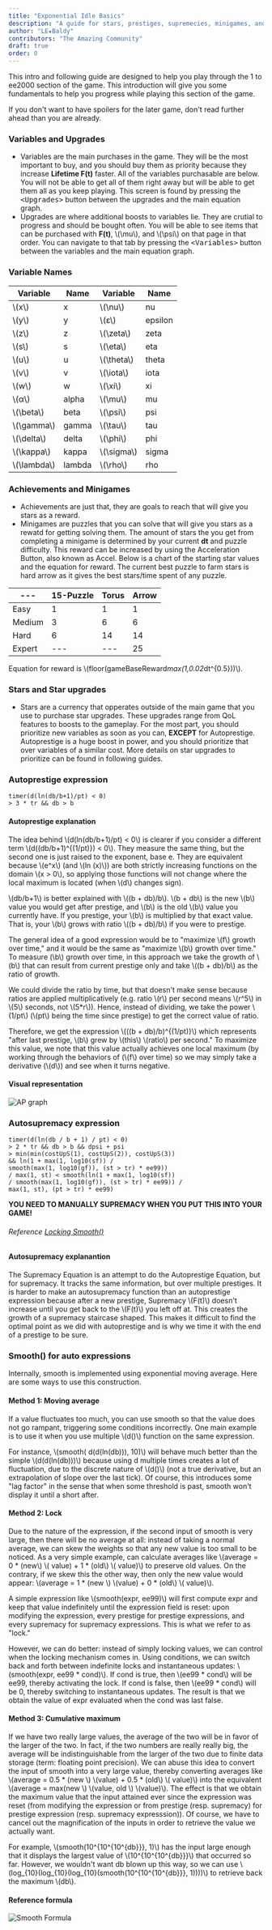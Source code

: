 ```yaml
---
title: "Exponential Idle Basics"
description: "A guide for stars, prestiges, supremecies, minigames, and the basics of the game."
author: "LE★Baldy"
contributors: "The Amazing Community"
draft: true
order: 0
---
```


This intro and following guide are designed to help you play through the 1 to ee2000 
section of the game. This introduction will give you some fundamentals to help you progress
while playing this section of the game.

If you don't want to have spoilers for the later game, don't read
further ahead than you are already.

### Variables and Upgrades
* Variables are the main purchases in the game. They will be the most important to buy, 
  and you should buy them as priority because they increase __Lifetime F(t)__ faster. All 
  of the variables purchasable are below. You will not be able to get all of them right away 
  but will be able to get them all as you keep playing. This screen is found by pressing the 
  <kbd>\<Upgrades\></kbd> button between the upgrades and the main equation graph.
* Upgrades are where additional boosts to variables lie. They are crutial to progress and 
  should be bought often. You will be able to see items that can be purchased with __F(t)__, 
  \\(\mu\\), and \\(\psi\\) on that page in that order. You can navigate to that tab by pressing 
  the <kbd>\<Variables\></kbd> button between the variables and the main equation graph.

### Variable Names
Variable | Name | Variable | Name
--- | --- | --- | ---
\\(x\\) | x | \\(\nu\\) | nu
\\(y\\) | y | \\(ε\\) | epsilon
\\(z\\) | z | \\(\zeta\\) | zeta
\\(s\\) | s | \\(\eta\\) | eta
\\(u\\) | u | \\(\theta\\) | theta
\\(v\\) | v | \\(\iota\\) | iota
\\(w\\) | w | \\(\xi\\) | xi
\\(α\\) | alpha | \\(\mu\\) | mu
\\(\beta\\) | beta | \\(\psi\\) | psi
\\(\gamma\\) | gamma | \\(\tau\\) | tau
\\(\delta\\) | delta | \\(\phi\\) | phi
\\(\kappa\\) | kappa | \\(\sigma\\) | sigma
\\(\lambda\\) | lambda | \\(\rho\\) | rho
  
### Achievements and Minigames
* Achievements are just that, they are goals to reach that will give you stars as a reward.
* Minigames are puzzles that you can solve that will give you stars as a rewatd for getting 
  solving them. The amount of stars the you get from completing a minigame is determined by 
  your current __dt__ and puzzle difficulty. This reward can be increased by using the Acceleration 
  Button, also known as Accel. Below is a chart of the starting star values and the equation for 
  reward. The current best puzzle to farm stars is hard arrow as it gives the best stars/time spent 
  of any puzzle.

--- | 15-Puzzle | Torus | Arrow
--- | --- | --- | ---
Easy | 1 | 1 | 1
Medium | 3 | 6 | 6
Hard | 6 | 14 | 14
Expert | --- | --- | 25

Equation for reward is \\(floor(gameBaseReward*max(1,0.02*dt^{0.5}))\\).
 
### Stars and Star upgrades
* Stars are a currency that opperates outside of the main game that you use to purchase star upgrades. 
  These upgrades range from QoL features to boosts to the gameplay. For the most part, you should 
  prioritize new variables as soon as you can, __EXCEPT__ for Autoprestige. Autoprestige is a huge 
  boost in power, and you should prioritize that over variables of a similar cost. More details on 
  star upgrades to prioritize can be found in following guides.
 
### Autoprestige expression
 
```
timer(d(ln(db/b+1)/pt) < 0) 
> 3 * tr && db > b
```

#### Autoprestige explanation
The idea behind \\(d(ln(db/b+1)/pt) < 0\\) is clearer if you consider a different term \\(d((db/b+1)^{(1/pt)}) < 0\\). 
They measure the same thing, but the second one is just raised to the exponent, base e. They are 
equivalent because \\(e^x\\) (and \\(ln (x)\\)) are both strictly increasing functions on the domain 
\\(x > 0\\), so applying those functions will not change where the local maximum is located 
(when \\(d\\) changes sign).

\\(db/b+1\\) is better explained with \\((b + db)/b\\). \\(b + db\\) is the new \\(b\\) value you would 
get after prestige, and \\(b\\) is the old \\(b\\) value you currently have. If you prestige, your 
\\(b\\) is multiplied by that exact value. That is, your \\(b\\) grows with ratio \\((b + db)/b\\) if 
you were to prestige.

The general idea of a good expression would be to "maximize \\(f\\) growth over time," and it would 
be the same as "maximize \\(b\\) growth over time." To measure (\\b\\) growth over time, in this approach 
we take the growth of \\(b\\) that can result from current prestige only and take \\((b + db)/b\\) as the 
ratio of growth.

We could divide the ratio by time, but that doesn't make sense because ratios are applied 
multiplicatively (e.g. ratio \\(r\\) per second means \\(r^5\\) in \\(5\\) seconds, not \\(5*r\\)). Hence, 
instead of dividing, we take the power \\(1/pt\\) (\\(pt\\) being the time since prestige) to get the 
correct value of ratio.

Therefore, we get the expression \\(((b + db)/b)^{(1/pt)}\\) which represents "after last prestige, \\(b\\) 
grew by \\(this\\) \\(ratio\\) per second." To maximize this value, we note that this value actually achieves 
one local maximum (by working through the behaviors of (\\(f\\) over time) so we may simply take a 
derivative (\\(d\\)) and see when it turns negative.

#### Visual representation
![AP graph](/images/AP-graph.png)

### Autosupremacy expression
 
```
timer(d(ln(db / b + 1) / pt) < 0)
> 2 * tr && db > b && dpsi + psi 
> min(min(costUpS(1), costUpS(2)), costUpS(3)) 
&& ln(1 + max(1, log10(sf)) / 
smooth(max(1, log10(gf)), (st > tr) * ee99)) 
/ max(1, st) < smooth(ln(1 + max(1, log10(sf)) 
/ smooth(max(1, log10(gf)), (st > tr) * ee99)) / 
max(1, st), (pt > tr) * ee99)
```

__YOU NEED TO MANUALLY SUPREMACY WHEN YOU PUT THIS INTO YOUR GAME!__

###### Reference [Locking Smooth()](https://exponential-idle-guides.netlify.app/guides/basics/#method-2-lock)

#### Autosupremacy explanantion

The Supremacy Equation is an attempt to do the Autoprestige Equation, but for supremacy. It tracks the same information, but over multiple prestiges. It is harder to make an autosupremacy function than an autoprestige expression because after a new prestige, Supremacy \\(F(t)\\) doesn't increase until you get back to the \\(F(t)\\) you left off at. This creates the growth of a supremacy staircase shaped. This makes it difficult to find the optimal point as we did with autoprestige and is why we time it with the end of a prestige to be sure.

### Smooth() for auto expressions

Internally, smooth is implemented using exponential moving average. Here are some ways to use this construction.

#### Method 1: Moving average
 
If a value fluctuates too much, you can use smooth so that the value does not go rampant, triggering some conditions incorrectly. One main example is to use it when you use multiple \\(d()\\) function on the same expression.

For instance, \\(smooth( d(d(ln(db))), 10)\\) will behave much better than the simple \\(d(d(ln(db)))\\) because using d multiple times creates a lot of fluctuation, due to the discrete nature of \\(d()\\) (not a true derivative, but an extrapolation of slope over the last tick). Of course, this introduces some "lag factor" in the sense that when some threshold is past, smooth won't display it until a short after.

#### Method 2: Lock
 
Due to the nature of the expression, if the second input of smooth is very large, then there will be no average at all: instead of taking a normal average, we can skew the weights so that any new value is too small to be noticed. As a very simple example, can calculate averages like \\(average = 0 * (new\\) \\( value) + 1 * (old\\) \\( value)\\) to preserve old values. On the contrary, if we skew this the other way, then only the new value would appear:  \\(average = 1 * (new \\) \\(value) + 0 * (old\\) \\( value)\\).

A simple expression like \\(smooth(expr, ee99)\\) will first compute expr and keep that value indefinitely until the expression field is reset: upon modifying the expression, every prestige for prestige expressions, and every supremacy for supremacy expressions. This is what we refer to as "lock."

However, we can do better: instead of simply locking values, we can control when the locking mechanism comes in. Using conditions, we can switch back and forth between indefinite locks and instantaneous updates: \\(smooth(expr, ee99 * cond)\\). If cond is true, then \\(ee99 * cond\\) will be ee99, thereby activating the lock. If cond is false, then \\(ee99 * cond\\) will be 0, thereby switching to instantaneous updates. The result is that we obtain the value of expr evaluated when the cond was last false.

#### Method 3: Cumulative maximum
 
If we have two really large values, the average of the two will be in favor of the larger of the two. In fact, if the two numbers are really really big, the average will be indistinguishable from the larger of the two due to finite data storage (term: floating point precision). We can abuse this idea to convert the input of smooth into a very large value, thereby converting averages like \\(average = 0.5 * (new \\) \\(value) + 0.5 * (old\\) \\( value)\\) into the equivalent \\(average = max(new \\) \\(value, old \\) \\(value)\\). The effect is that we obtain the maximum value that the input attained ever since the expression was reset (from modifying the expression or from prestige (resp. supremacy) for prestige expression (resp. supremacy expresssion)). Of course, we have to cancel out the magnification of the inputs in order to retrieve the value we actually want.

For example, \\(smooth(10^{10^{10^{db}}}, 1)\\) has the input large enough that it displays the largest value of \\(10^{10^{10^{db}}}\\) that occurred so far. However, we wouldn't want db blown up this way, so we can use \\(log_{10}(log_{10}(log_{10}(smooth(10^{10^{10^{db}}}, 1))))\\) to retrieve back the maximum \\(db\\).

#### Reference formula
![Smooth Formula](/images/smooth-formula.jpg)
